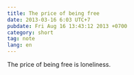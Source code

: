 ```yaml
---
title: The price of being free
date: 2013-03-16 6:03 UTC+7
pubdate: Fri Aug 16 13:43:12 2013 +0700
category: short
tag: note
lang: en
---
```


The price of being free is loneliness.
